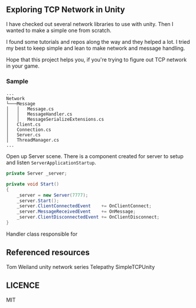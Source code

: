 ## Exploring TCP Network in Unity

I have checked out several network libraries to use with unity. Then I wanted to
make a simple one from scratch. 

I found some tutorials and repos along the way and they helped a lot. 
I tried my best to keep simple and lean to make network and message handling.

Hope that this project helps you, if you're trying to figure out TCP network in your game.

### Sample

```
...
Network
└───Message
│   │   Message.cs
│   │   MessageHandler.cs
│   │   MessageSerializeExtensions.cs
│   Client.cs
│   Connection.cs    
│   Server.cs
│   ThreadManager.cs
...
```


Open up Server scene.
There is a component created for server to setup and listen `ServerApplicationStartup`.

```csharp
private Server _server;

private void Start()
{
    _server = new Server(7777);
    _server.Start();
    _server.ClientConnectedEvent    += OnClientConnect;
    _server.MessageReceivedEvent    += OnMessage;
    _server.ClientDisconnectedEvent += OnClientDisconnect;
}
```

Handler class responsible for 

## Referenced resources
Tom Weiland unity network series
Telepathy
SimpleTCPUnity

## LICENCE
MIT